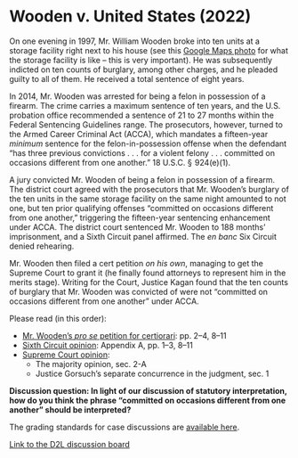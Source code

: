 # Wooden v. United States (2022)

On one evening in 1997, Mr. William Wooden broke into ten units at a storage facility right next to his house (see this [Google Maps photo](https://bit.ly/3sMQsKX) for what the storage facility is like – this is very important). He was subsequently indicted on ten counts of burglary, among other charges, and he pleaded guilty to all of them. He received a total sentence of eight years.

In 2014, Mr. Wooden was arrested for being a felon in possession of a firearm. The crime carries a maximum sentence of ten years, and the U.S. probation office recommended a sentence of 21 to 27 months within the Federal Sentencing Guidelines range. The prosecutors, however, turned to the Armed Career Criminal Act (ACCA), which mandates a fifteen-year *minimum* sentence for the felon-in-possession offense when the defendant “has three previous convictions . . . for a violent felony . . . committed on occasions different from one another.” 18 U.S.C. §  924(e)(1).

A jury convicted Mr. Wooden of being a felon in possession of a firearm. The district court agreed with the prosecutors that Mr. Wooden’s burglary of the ten units in the same storage facility on the same night amounted to not one, but ten prior qualifying offenses “committed on occasions different from one another,” triggering the fifteen-year sentencing enhancement under ACCA. The district court sentenced Mr. Wooden to 188 months’ imprisonment, and a Sixth Circuit panel affirmed. The *en banc* Six Circuit denied rehearing.

Mr. Wooden then filed a cert petition *on his own*, managing to get the Supreme Court to grant it (he finally found attorneys to represent him in the merits stage). Writing for the Court, Justice Kagan found that the ten counts of burglary that Mr. Wooden was convicted of were not “committed on occasions different from one another” under ACCA.

Please read (in this order):

- [Mr. Wooden’s *pro se* petition for certiorari](https://www.supremecourt.gov/DocketPDF/20/20-5279/149536/20200810135703871_20200810-135507-95751217-00000602.pdf): pp. 2–4, 8–11
- [Sixth Circuit opinion](https://www.supremecourt.gov/DocketPDF/20/20-5279/149536/20200810135704092_20200810-135507-95751217-00000603.pdf): Appendix A, pp. 1–3, 8–11
- [Supreme Court opinion](https://www.supremecourt.gov/opinions/21pdf/20-5279_09m1.pdf):
  - The majority opinion, sec. 2-A
  - Justice Gorsuch’s separate concurrence in the judgment, sec. 1

**Discussion question: In light of our discussion of statutory interpretation, how do you think the phrase “committed on occasions different from one another” should be interpreted?**

The grading standards for case discussions are [available here](https://github.com/dingherself/phil-324/blob/main/case-discussions/00-grading-standards.md).

[Link to the D2L discussion board](https://d2l.arizona.edu/d2l/le/1294813/discussions/topics/1143854/View)